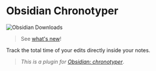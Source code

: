 # Obsidian Chronotyper

![Obsidian Downloads](https://img.shields.io/badge/dynamic/json?label=downloads&query=%24%5B%22chronotyper%22%5D%5B%22downloads%22%5D&url=https%3A%2F%2Fraw.githubusercontent.com%2Fobsidianmd%2Fobsidian-releases%2Fmaster%2Fcommunity-plugin-stats.json&logo=obsidian&color=8b6cef&logoColor=8b6cef&labelColor=f1f2f3&logoWidth=20&style=for-the-badge)

> See [what's new](https://github.com/BambusControl/obsidian-chronotyper/releases)!

Track the total time of your edits directly inside your notes.

> *This is a plugin for [Obsidian: chronotyper](https://obsidian.md/plugins?id=chronotyper)*.
